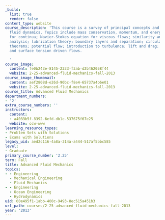 ```yaml
---
_build:
  list: true
  render: false
content_type: website
course_description: 'This course is a survey of principal concepts and methods of
  fluid dynamics. Topics include mass conservation, momentum, and energy equations
  for continua; Navier-Stokes equation for viscous flows; similarity and dimensional
  analysis; lubrication theory; boundary layers and separation; circulation and vorticity
  theorems; potential flow; introduction to turbulence; lift and drag; surface tension
  and surface tension driven flows.

  '
course_image:
  content: fe0b243e-8145-2333-f3ab-d2b462058f44
  website: 2-25-advanced-fluid-mechanics-fall-2013
course_image_thumbnail:
  content: aef2808d-e26d-90bc-f8e4-65737a4b6e01
  website: 2-25-advanced-fluid-mechanics-fall-2013
course_title: Advanced Fluid Mechanics
department_numbers:
- '2'
extra_course_numbers: ''
instructors:
  content:
  - a4033b5f-8392-6efd-db1c-537675f67e25
  website: ocw-www
learning_resource_types:
- Problem Sets with Solutions
- Exams with Solutions
legacy_uid: aed2c116-4a8a-314a-a444-517af5bbc585
level:
- Graduate
primary_course_number: '2.25'
term: Fall
title: Advanced Fluid Mechanics
topics:
- - Engineering
  - Mechanical Engineering
  - Fluid Mechanics
- - Engineering
  - Ocean Engineering
  - Hydrodynamics
uid: 00e495f1-1abb-400c-9493-8ec515a451b3
url_path: courses/2-25-advanced-fluid-mechanics-fall-2013
year: '2013'
---
```

